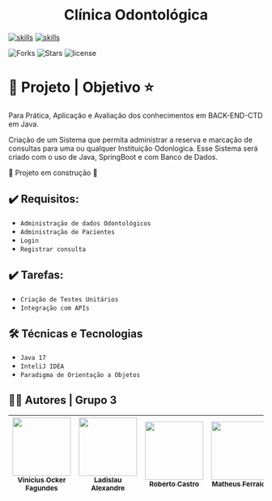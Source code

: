 
<h1 align= "center"> Clínica Odontológica </h1>

[![skills](https://img.shields.io/badge/Spring-6DB33F?style=for-the-badge&logo=spring&logoColor=white)](https://spring.io/projects/spring-boot/)
[![skills](https://img.shields.io/badge/Java-ED8B00?style=for-the-badge&logo=java&logoColor=white)](https://docs.oracle.com/en/java/)


![Forks](https://img.shields.io/github/forks/ViniciusOcker/IntegradoraFinal)
![Stars](	https://img.shields.io/github/stars/ViniciusOcker/IntegradoraFinal)
![license](https://img.shields.io/github/license/ViniciusOcker/IntegradoraFinal)



# 📁 Projeto | Objetivo :star:

Para Prática, Aplicação e Avaliação dos conhecimentos em BACK-END-CTD em Java.

Criação de um Sistema que permita administrar a reserva e marcação de consultas para uma ou qualquer Instituição Odonlogica.
Esse Sistema será criado com o uso de Java, SpringBoot e com Banco de Dados.


:construction: Projeto em construção :construction:

## ✔️ Requisitos: 

- `Administração de dados Odontológicos`
- `Administração de Pacientes`
- `Login`
- `Registrar consulta`

## ✔️ Tarefas:

- `Criação de Testes Unitários`
- `Integração com APIs`

## 🛠️ Técnicas e Tecnologias 

- ``Java 17``
- ``InteliJ IDEA``
- ``Paradigma de Orientação a Objetos``

## 👨‍🎓 Autores | Grupo 3 

| [<img src="https://avatars.githubusercontent.com/u/60163731?v=4" width=115><br><sub>Vinicius Ocker Fagundes</sub>](https://github.com/ViniciusOcker) |  [<img src="https://avatars.githubusercontent.com/u/86082822?s=96&v=4" width=115><br><sub>Ladislau Alexandre</sub>](https://github.com/LAYASUARES) |  [<img src="https://avatars.githubusercontent.com/u/37387009?v=4" width=115><br><sub>Roberto Castro</sub>](https://github.com/betokast) | [<img src="https://avatars.githubusercontent.com/u/69219182?v=4" width=115><br><sub>Matheus Ferraioli</sub>](https://github.com/ferraioli) | [<img src="https://avatars.githubusercontent.com/u/89046095?v=4" width=115><br><sub>Ualace Santos</sub>](https://github.com/Ualace36)
| :---: | :---: | :---: | :---: | :---: | 





